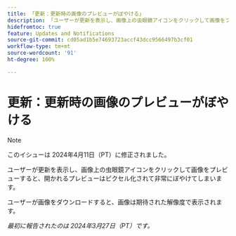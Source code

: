 ```yaml
---
title: 「更新：更新時の画像のプレビューがぼやける」
description: 「ユーザーが更新を表示し、画像上の虫眼鏡アイコンをクリックして画像をプレビューすると、開かれるプレビューはピクセル化されて非常にぼやけてしまいます。」
hidefromtoc: true
feature: Updates and Notifications
source-git-commit: cd05ad1b5e74693723accf43dcc9566497b3cf01
workflow-type: tm+mt
source-wordcount: '91'
ht-degree: 100%

---
```



# 更新：更新時の画像のプレビューがぼやける

>[!NOTE]
>
>このイシューは 2024年4月11日（PT）に修正されました。

ユーザーが更新を表示し、画像上の虫眼鏡アイコンをクリックして画像をプレビューすると、開かれるプレビューはピクセル化されて非常にぼやけてしまいます。

ユーザーが画像をダウンロードすると、画像は期待された解像度で表示されます。

_最初に報告されたのは 2024年3月27日（PT）です。_

